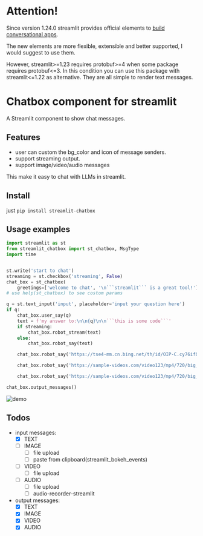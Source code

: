 # Attention!

Since version 1.24.0 streamlit provides official elements to [build conversational apps](https://docs.streamlit.io/knowledge-base/tutorials/build-conversational-apps).

The new elements are more flexible, extensible and better supported, I would suggest to use them. 

However, streamlit>=1.23 requires protobuf>=4 when some package requires protobuf<=3. In this condition you can use this package with streamlit<=1.22 as alternative. They are all simple to render text messages.


# Chatbox component for streamlit

A Streamlit component to show chat messages.

## Features

- user can custom the bg_color and icon of message senders.
- support streaming output.
- support image/video/audio messages


This make it easy to chat with LLMs in streamlit.


## Install

just `pip install streamlit-chatbox`

## Usage examples

```python
import streamlit as st
from streamlit_chatbox import st_chatbox, MsgType
import time


st.write('start to chat')
streaming = st.checkbox('streaming', False)
chat_box = st_chatbox(
	greetings=['welcome to chat', '\n```streamlit``` is a great tool!'])
# use help(st_chatbox) to see costom params

q = st.text_input('input', placeholder='input your question here')
if q:
    chat_box.user_say(q)
    text = f'my answer to:\n\n{q}\n\n```this is some code```'
    if streaming:
        chat_box.robot_stream(text)
    else:
        chat_box.robot_say(text)

    chat_box.robot_say('https://tse4-mm.cn.bing.net/th/id/OIP-C.cy76ifbr2oQPMEs2H82D-QHaEv?w=284&h=181&c=7&r=0&o=5&dpr=1.5&pid=1.7', MsgType.IMAGE)

    chat_box.robot_say('https://sample-videos.com/video123/mp4/720/big_buck_bunny_720p_1mb.mp4', MsgType.VIDEO, format='viedo/mp4')

    chat_box.robot_say('https://sample-videos.com/video123/mp4/720/big_buck_bunny_720p_1mb.mp4', MsgType.AUDIO, format='audio/mp4')

chat_box.output_messages()
```

![demo](https://github.com/liunux4odoo/streamlit-chatbox/blob/master/demo.gif)


## Todos

- input messages:
	- [x] TEXT
	- [ ] IMAGE
		- [ ] file upload
		- [ ] paste from clipboard(streamlit_bokeh_events)
	- [ ] VIDEO
		- [ ] file upload
	- [ ] AUDIO
		- [ ] file upload
		- [ ] audio-recorder-streamlit

- output messages:
	- [x] TEXT
	- [x] IMAGE
	- [x] VIDEO
	- [x] AUDIO
